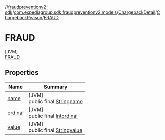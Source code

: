 //[fraudpreventionv2-sdk](../../../../../index.md)/[com.expediagroup.sdk.fraudpreventionv2.models](../../../index.md)/[ChargebackDetail](../../index.md)/[ChargebackReason](../index.md)/[FRAUD](index.md)

# FRAUD

[JVM]\
[FRAUD](index.md)

## Properties

| Name | Summary |
|---|---|
| [name](../../../-verification-type/_3_-d-s/index.md#-372974862%2FProperties%2F-173342751) | [JVM]<br>public final [String](https://kotlinlang.org/api/latest/jvm/stdlib/kotlin/-string/index.html)[name](../../../-verification-type/_3_-d-s/index.md#-372974862%2FProperties%2F-173342751) |
| [ordinal](../../../-verification-type/_3_-d-s/index.md#-739389684%2FProperties%2F-173342751) | [JVM]<br>public final [Int](https://kotlinlang.org/api/latest/jvm/stdlib/kotlin/-int/index.html)[ordinal](../../../-verification-type/_3_-d-s/index.md#-739389684%2FProperties%2F-173342751) |
| [value](../-n-o-n_-f-r-a-u-d/index.md#-381889193%2FProperties%2F-173342751) | [JVM]<br>public final [String](https://kotlinlang.org/api/latest/jvm/stdlib/kotlin/-string/index.html)[value](../-n-o-n_-f-r-a-u-d/index.md#-381889193%2FProperties%2F-173342751) |
